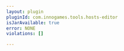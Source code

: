 ```yaml
---
layout: plugin
pluginId: com.innogames.tools.hosts-editor
isJarAvailable: true
error: NONE
violations: []

---
```

